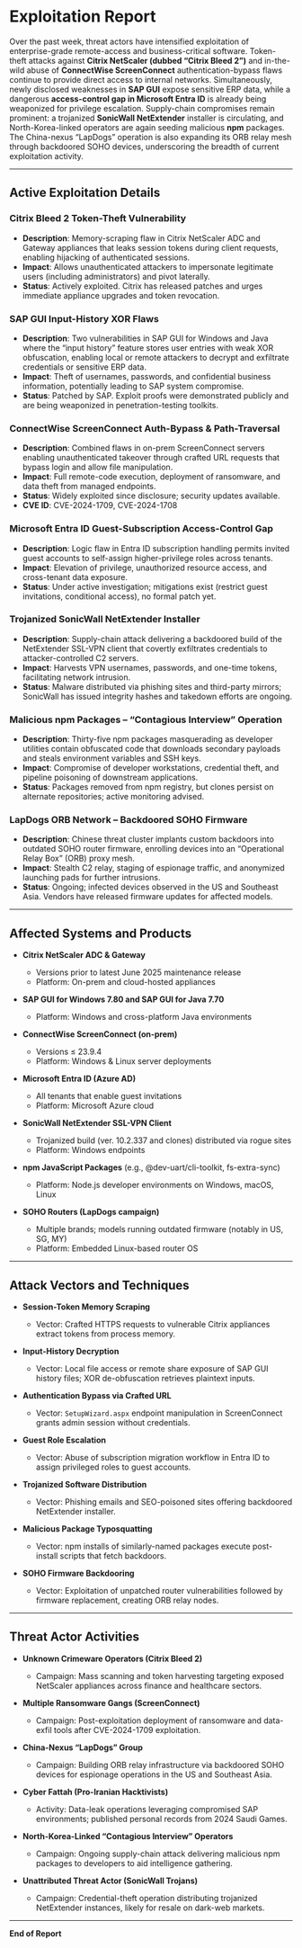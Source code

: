# Exploitation Report

Over the past week, threat actors have intensified exploitation of enterprise-grade remote-access and business-critical software. Token-theft attacks against **Citrix NetScaler (dubbed “Citrix Bleed 2”)** and in-the-wild abuse of **ConnectWise ScreenConnect** authentication-bypass flaws continue to provide direct access to internal networks. Simultaneously, newly disclosed weaknesses in **SAP GUI** expose sensitive ERP data, while a dangerous **access-control gap in Microsoft Entra ID** is already being weaponized for privilege escalation. Supply-chain compromises remain prominent: a trojanized **SonicWall NetExtender** installer is circulating, and North-Korea-linked operators are again seeding malicious **npm** packages. The China-nexus “LapDogs” operation is also expanding its ORB relay mesh through backdoored SOHO devices, underscoring the breadth of current exploitation activity.

---

## Active Exploitation Details

### Citrix Bleed 2 Token-Theft Vulnerability  
- **Description**: Memory-scraping flaw in Citrix NetScaler ADC and Gateway appliances that leaks session tokens during client requests, enabling hijacking of authenticated sessions.  
- **Impact**: Allows unauthenticated attackers to impersonate legitimate users (including administrators) and pivot laterally.  
- **Status**: Actively exploited. Citrix has released patches and urges immediate appliance upgrades and token revocation.  

### SAP GUI Input-History XOR Flaws  
- **Description**: Two vulnerabilities in SAP GUI for Windows and Java where the “input history” feature stores user entries with weak XOR obfuscation, enabling local or remote attackers to decrypt and exfiltrate credentials or sensitive ERP data.  
- **Impact**: Theft of usernames, passwords, and confidential business information, potentially leading to SAP system compromise.  
- **Status**: Patched by SAP. Exploit proofs were demonstrated publicly and are being weaponized in penetration-testing toolkits.  

### ConnectWise ScreenConnect Auth-Bypass & Path-Traversal  
- **Description**: Combined flaws in on-prem ScreenConnect servers enabling unauthenticated takeover through crafted URL requests that bypass login and allow file manipulation.  
- **Impact**: Full remote-code execution, deployment of ransomware, and data theft from managed endpoints.  
- **Status**: Widely exploited since disclosure; security updates available.  
- **CVE ID**: CVE-2024-1709, CVE-2024-1708  

### Microsoft Entra ID Guest-Subscription Access-Control Gap  
- **Description**: Logic flaw in Entra ID subscription handling permits invited guest accounts to self-assign higher-privilege roles across tenants.  
- **Impact**: Elevation of privilege, unauthorized resource access, and cross-tenant data exposure.  
- **Status**: Under active investigation; mitigations exist (restrict guest invitations, conditional access), no formal patch yet.  

### Trojanized SonicWall NetExtender Installer  
- **Description**: Supply-chain attack delivering a backdoored build of the NetExtender SSL-VPN client that covertly exfiltrates credentials to attacker-controlled C2 servers.  
- **Impact**: Harvests VPN usernames, passwords, and one-time tokens, facilitating network intrusion.  
- **Status**: Malware distributed via phishing sites and third-party mirrors; SonicWall has issued integrity hashes and takedown efforts are ongoing.  

### Malicious npm Packages – “Contagious Interview” Operation  
- **Description**: Thirty-five npm packages masquerading as developer utilities contain obfuscated code that downloads secondary payloads and steals environment variables and SSH keys.  
- **Impact**: Compromise of developer workstations, credential theft, and pipeline poisoning of downstream applications.  
- **Status**: Packages removed from npm registry, but clones persist on alternate repositories; active monitoring advised.  

### LapDogs ORB Network – Backdoored SOHO Firmware  
- **Description**: Chinese threat cluster implants custom backdoors into outdated SOHO router firmware, enrolling devices into an “Operational Relay Box” (ORB) proxy mesh.  
- **Impact**: Stealth C2 relay, staging of espionage traffic, and anonymized launching pads for further intrusions.  
- **Status**: Ongoing; infected devices observed in the US and Southeast Asia. Vendors have released firmware updates for affected models.  

---

## Affected Systems and Products

- **Citrix NetScaler ADC & Gateway**  
  - Versions prior to latest June 2025 maintenance release  
  - Platform: On-prem and cloud-hosted appliances  

- **SAP GUI for Windows 7.80 and SAP GUI for Java 7.70**  
  - Platform: Windows and cross-platform Java environments  

- **ConnectWise ScreenConnect (on-prem)**  
  - Versions ≤ 23.9.4  
  - Platform: Windows & Linux server deployments  

- **Microsoft Entra ID (Azure AD)**  
  - All tenants that enable guest invitations  
  - Platform: Microsoft Azure cloud  

- **SonicWall NetExtender SSL-VPN Client**  
  - Trojanized build (ver. 10.2.337 and clones) distributed via rogue sites  
  - Platform: Windows endpoints  

- **npm JavaScript Packages** (e.g., @dev-uart/cli-toolkit, fs-extra-sync)  
  - Platform: Node.js developer environments on Windows, macOS, Linux  

- **SOHO Routers (LapDogs campaign)**  
  - Multiple brands; models running outdated firmware (notably in US, SG, MY)  
  - Platform: Embedded Linux-based router OS  

---

## Attack Vectors and Techniques

- **Session-Token Memory Scraping**  
  - Vector: Crafted HTTPS requests to vulnerable Citrix appliances extract tokens from process memory.  

- **Input-History Decryption**  
  - Vector: Local file access or remote share exposure of SAP GUI history files; XOR de-obfuscation retrieves plaintext inputs.  

- **Authentication Bypass via Crafted URL**  
  - Vector: `SetupWizard.aspx` endpoint manipulation in ScreenConnect grants admin session without credentials.  

- **Guest Role Escalation**  
  - Vector: Abuse of subscription migration workflow in Entra ID to assign privileged roles to guest accounts.  

- **Trojanized Software Distribution**  
  - Vector: Phishing emails and SEO-poisoned sites offering backdoored NetExtender installer.  

- **Malicious Package Typosquatting**  
  - Vector: npm installs of similarly-named packages execute post-install scripts that fetch backdoors.  

- **SOHO Firmware Backdooring**  
  - Vector: Exploitation of unpatched router vulnerabilities followed by firmware replacement, creating ORB relay nodes.  

---

## Threat Actor Activities

- **Unknown Crimeware Operators (Citrix Bleed 2)**  
  - Campaign: Mass scanning and token harvesting targeting exposed NetScaler appliances across finance and healthcare sectors.  

- **Multiple Ransomware Gangs (ScreenConnect)**  
  - Campaign: Post-exploitation deployment of ransomware and data-exfil tools after CVE-2024-1709 exploitation.  

- **China-Nexus “LapDogs” Group**  
  - Campaign: Building ORB relay infrastructure via backdoored SOHO devices for espionage operations in the US and Southeast Asia.  

- **Cyber Fattah (Pro-Iranian Hacktivists)**  
  - Activity: Data-leak operations leveraging compromised SAP environments; published personal records from 2024 Saudi Games.  

- **North-Korea-Linked “Contagious Interview” Operators**  
  - Campaign: Ongoing supply-chain attack delivering malicious npm packages to developers to aid intelligence gathering.  

- **Unattributed Threat Actor (SonicWall Trojans)**  
  - Campaign: Credential-theft operation distributing trojanized NetExtender instances, likely for resale on dark-web markets.  

---

**End of Report**